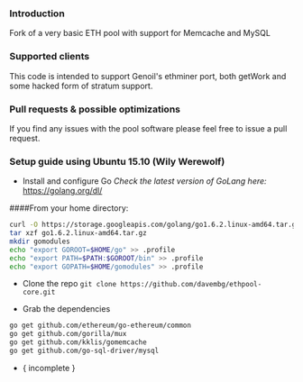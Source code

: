 ### Introduction
Fork of a very basic ETH pool with support for Memcache and MySQL

### Supported clients
This code is intended to support Genoil's ethminer port, both getWork and some hacked form of stratum support.

### Pull requests & possible optimizations
If you find any issues with the pool software please feel free to issue a pull request.

### Setup guide using Ubuntu 15.10 (Wily Werewolf)
* Install and configure Go *Check the latest version of GoLang here:* https://golang.org/dl/

####From your home directory:
```bash
curl -O https://storage.googleapis.com/golang/go1.6.2.linux-amd64.tar.gz
tar xzf go1.6.2.linux-amd64.tar.gz
mkdir gomodules
echo "export GOROOT=$HOME/go" >> .profile
echo "export PATH=$PATH:$GOROOT/bin" >> .profile
echo "export GOPATH=$HOME/gomodules" >> .profile
```

* Clone the repo
`git clone https://github.com/davembg/ethpool-core.git`

* Grab the dependencies
```bash
go get github.com/ethereum/go-ethereum/common
go get github.com/gorilla/mux
go get github.com/kklis/gomemcache
go get github.com/go-sql-driver/mysql
```
* { incomplete }
